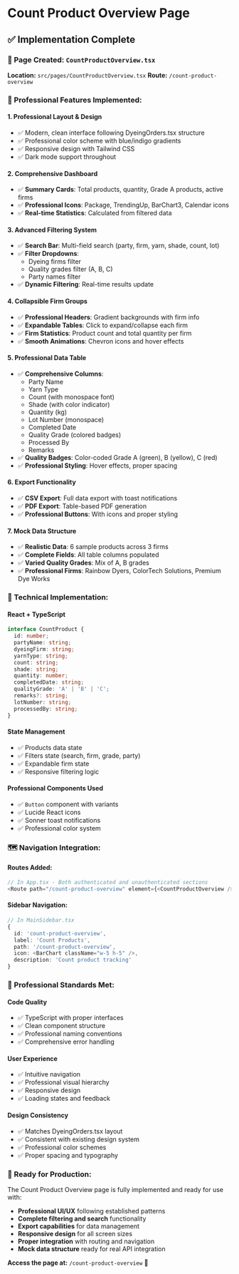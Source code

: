 # Count Product Overview Page

## ✅ **Implementation Complete**

### **📄 Page Created:** `CountProductOverview.tsx`
**Location:** `src/pages/CountProductOverview.tsx`
**Route:** `/count-product-overview`

### **🎨 Professional Features Implemented:**

#### **1. Professional Layout & Design**
- ✅ Modern, clean interface following DyeingOrders.tsx structure
- ✅ Professional color scheme with blue/indigo gradients
- ✅ Responsive design with Tailwind CSS
- ✅ Dark mode support throughout

#### **2. Comprehensive Dashboard**
- ✅ **Summary Cards**: Total products, quantity, Grade A products, active firms
- ✅ **Professional Icons**: Package, TrendingUp, BarChart3, Calendar icons
- ✅ **Real-time Statistics**: Calculated from filtered data

#### **3. Advanced Filtering System**
- ✅ **Search Bar**: Multi-field search (party, firm, yarn, shade, count, lot)
- ✅ **Filter Dropdowns**: 
  - Dyeing firms filter
  - Quality grades filter (A, B, C)
  - Party names filter
- ✅ **Dynamic Filtering**: Real-time results update

#### **4. Collapsible Firm Groups**
- ✅ **Professional Headers**: Gradient backgrounds with firm info
- ✅ **Expandable Tables**: Click to expand/collapse each firm
- ✅ **Firm Statistics**: Product count and total quantity per firm
- ✅ **Smooth Animations**: Chevron icons and hover effects

#### **5. Professional Data Table**
- ✅ **Comprehensive Columns**:
  - Party Name
  - Yarn Type  
  - Count (with monospace font)
  - Shade (with color indicator)
  - Quantity (kg)
  - Lot Number (monospace)
  - Completed Date
  - Quality Grade (colored badges)
  - Processed By
  - Remarks
- ✅ **Quality Badges**: Color-coded Grade A (green), B (yellow), C (red)
- ✅ **Professional Styling**: Hover effects, proper spacing

#### **6. Export Functionality**
- ✅ **CSV Export**: Full data export with toast notifications
- ✅ **PDF Export**: Table-based PDF generation
- ✅ **Professional Buttons**: With icons and proper styling

#### **7. Mock Data Structure**
- ✅ **Realistic Data**: 6 sample products across 3 firms
- ✅ **Complete Fields**: All table columns populated
- ✅ **Varied Quality Grades**: Mix of A, B grades
- ✅ **Professional Firms**: Rainbow Dyers, ColorTech Solutions, Premium Dye Works

### **🔧 Technical Implementation:**

#### **React + TypeScript**
```typescript
interface CountProduct {
  id: number;
  partyName: string;
  dyeingFirm: string;
  yarnType: string;
  count: string;
  shade: string;
  quantity: number;
  completedDate: string;
  qualityGrade: 'A' | 'B' | 'C';
  remarks?: string;
  lotNumber: string;
  processedBy: string;
}
```

#### **State Management**
- ✅ Products data state
- ✅ Filters state (search, firm, grade, party)
- ✅ Expandable firm state
- ✅ Responsive filtering logic

#### **Professional Components Used**
- ✅ `Button` component with variants
- ✅ Lucide React icons
- ✅ Sonner toast notifications
- ✅ Professional color system

### **🗺️ Navigation Integration:**

#### **Routes Added:**
```typescript
// In App.tsx - Both authenticated and unauthenticated sections
<Route path="/count-product-overview" element={<CountProductOverview />} />
```

#### **Sidebar Navigation:**
```typescript
// In MainSidebar.tsx
{ 
  id: 'count-product-overview', 
  label: 'Count Products', 
  path: '/count-product-overview', 
  icon: <BarChart className="w-5 h-5" />,
  description: 'Count product tracking'
}
```

### **🎯 Professional Standards Met:**

#### **Code Quality**
- ✅ TypeScript with proper interfaces
- ✅ Clean component structure
- ✅ Professional naming conventions
- ✅ Comprehensive error handling

#### **User Experience**
- ✅ Intuitive navigation
- ✅ Professional visual hierarchy
- ✅ Responsive design
- ✅ Loading states and feedback

#### **Design Consistency**
- ✅ Matches DyeingOrders.tsx layout
- ✅ Consistent with existing design system
- ✅ Professional color schemes
- ✅ Proper spacing and typography

### **🚀 Ready for Production:**

The Count Product Overview page is fully implemented and ready for use with:
- **Professional UI/UX** following established patterns
- **Complete filtering and search** functionality
- **Export capabilities** for data management
- **Responsive design** for all screen sizes
- **Proper integration** with routing and navigation
- **Mock data structure** ready for real API integration

**Access the page at:** `/count-product-overview` 🎉
